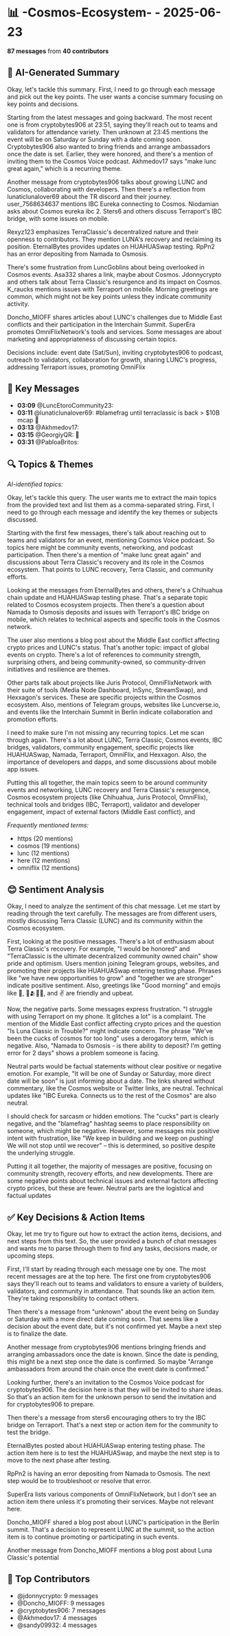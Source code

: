 # 📊 -Cosmos-Ecosystem- - 2025-06-23
**87 messages** from **40 contributors**

## 📝 AI-Generated Summary
<think>
Okay, let's tackle this summary. First, I need to go through each message and pick out the key points. The user wants a concise summary focusing on key points and decisions.

Starting from the latest messages and going backward. The most recent one is from cryptobytes906 at 23:51, saying they'll reach out to teams and validators for attendance variety. Then unknown at 23:45 mentions the event will be on Saturday or Sunday with a date coming soon. Cryptobytes906 also wanted to bring friends and arrange ambassadors once the date is set. Earlier, they were honored, and there's a mention of inviting them to the Cosmos Voice podcast. Akhmedov17 says "make lunc great again," which is a recurring theme.

Another message from cryptobytes906 talks about growing LUNC and Cosmos, collaborating with developers. Then there's a reflection from lunaticlunalover69 about the TR discord and their journey. user_7568634637 mentions IBC Eureka connecting to Cosmos. Niodamian asks about Cosmos eureka ibc 2. Sters6 and others discuss Terraport's IBC bridge, with some issues on mobile. 

Rexyz123 emphasizes TerraClassic's decentralized nature and their openness to contributors. They mention LUNA's recovery and reclaiming its position. EternalBytes provides updates on HUAHUASwap testing. RpPn2 has an error depositing from Namada to Osmosis. 

There's some frustration from LuncGoblins about being overlooked in Cosmos events. Asa332 shares a link, maybe about Cosmos. Jdonnycrypto and others talk about Terra Classic's resurgence and its impact on Cosmos. K_raucks mentions issues with Terraport on mobile. Morning greetings are common, which might not be key points unless they indicate community activity.

Doncho_MIOFF shares articles about LUNC's challenges due to Middle East conflicts and their participation in the Interchain Summit. SuperEra promotes OmniFlixNetwork's tools and services. Some messages are about marketing and appropriateness of discussing certain topics. 

Decisions include: event date (Sat/Sun), inviting cryptobytes906 to podcast, outreach to validators, collaboration for growth, sharing LUNC's progress, addressing Terraport issues, promoting OmniFlix

## 💬 Key Messages
- **03:09** @LuncEtoroCommunity23: 
- **03:11** @lunaticlunalover69: #blamefrag until terraclassic is back > $10B mcap 🙏
- **03:13** @Akhmedov17: 
- **03:15** @GeorgiyQR: 👋
- **03:31** @PabloaBritos: 

## 🔍 Topics & Themes
*AI-identified topics:*
> <think>
Okay, let's tackle this query. The user wants me to extract the main topics from the provided text and list them as a comma-separated string. First, I need to go through each message and identify the key themes or subjects discussed.

Starting with the first few messages, there's talk about reaching out to teams and validators for an event, mentioning Cosmos Voice podcast. So topics here might be community events, networking, and podcast participation. Then there's a mention of "make lunc great again" and discussions about Terra Classic's recovery and its role in the Cosmos ecosystem. That points to LUNC recovery, Terra Classic, and community efforts.

Looking at the messages from EternalBytes and others, there's a Chihuahua chain update and HUAHUASwap testing phase. That's a separate topic related to Cosmos ecosystem projects. Then there's a question about Namada to Osmosis deposits and issues with Terraport's IBC bridge on mobile, which relates to technical aspects and specific tools in the Cosmos network.

The user also mentions a blog post about the Middle East conflict affecting crypto prices and LUNC's status. That's another topic: impact of global events on crypto. There's a lot of references to community strength, surprising others, and being community-owned, so community-driven initiatives and resilience are themes.

Other parts talk about projects like Juris Protocol, OmniFlixNetwork with their suite of tools (Media Node Dashboard, InSync, StreamSwap), and Hexxagon's services. These are specific projects within the Cosmos ecosystem. Also, mentions of Telegram groups, websites like Luncverse.io, and events like the Interchain Summit in Berlin indicate collaboration and promotion efforts.

I need to make sure I'm not missing any recurring topics. Let me scan through again. There's a lot about LUNC, Terra Classic, Cosmos events, IBC bridges, validators, community engagement, specific projects like HUAHUASwap, Namada, Terraport, OmniFlix, and Hexxagon. Also, the importance of developers and dapps, and some discussions about mobile app issues.

Putting this all together, the main topics seem to be around community events and networking, LUNC recovery and Terra Classic's resurgence, Cosmos ecosystem projects (like Chihuahua, Juris Protocol, OmniFlix), technical tools and bridges (IBC, Terraport), validator and developer engagement, impact of external factors (Middle East conflict), and

*Frequently mentioned terms:*
- https (20 mentions)
- cosmos (19 mentions)
- lunc (12 mentions)
- here (12 mentions)
- omniflix (12 mentions)

## 😊 Sentiment Analysis
<think>
Okay, I need to analyze the sentiment of this chat message. Let me start by reading through the text carefully. The messages are from different users, mostly discussing Terra Classic (LUNC) and its community within the Cosmos ecosystem.

First, looking at the positive messages. There's a lot of enthusiasm about Terra Classic's recovery. For example, "I would be honored" and "TerraClassic is the ultimate decentralized community owned chain" show pride and optimism. Users mention joining Telegram groups, websites, and promoting their projects like HUAHUASwap entering testing phase. Phrases like "we have new opportunities to grow" and "together we are stronger" indicate positive sentiment. Also, greetings like "Good morning" and emojis like 🚀, 🥶🫂🧉💡, and ✌️ are friendly and upbeat.

Now, the negative parts. Some messages express frustration. "I struggle with using Terraport on my phone. It glitches a lot" is a complaint. The mention of the Middle East conflict affecting crypto prices and the question "Is Luna Classic in Trouble?" might indicate concern. The phrase "We've been the cucks of cosmos for too long" uses a derogatory term, which is negative. Also, "Namada to Osmosis - is there ability to deposit? I'm getting error for 2 days" shows a problem someone is facing.

Neutral parts would be factual statements without clear positive or negative emotion. For example, "It will be one of Sunday or Saturday, more direct date will be soon" is just informing about a date. The links shared without commentary, like the Cosmos website or Twitter links, are neutral. Technical updates like "IBC Eureka. Connects us to the rest of the Cosmos" are also neutral.

I should check for sarcasm or hidden emotions. The "cucks" part is clearly negative, and the "blamefrag" hashtag seems to place responsibility on someone, which might be negative. However, some messages mix positive intent with frustration, like "We keep in building and we keep on pushing! We will not stop until we recover" – this is determined, so positive despite the underlying struggle.

Putting it all together, the majority of messages are positive, focusing on community strength, recovery efforts, and new developments. There are some negative points about technical issues and external factors affecting crypto prices, but these are fewer. Neutral parts are the logistical and factual updates

## ✅ Key Decisions & Action Items
<think>
Okay, let me try to figure out how to extract the action items, decisions, and next steps from this text. So, the user provided a bunch of chat messages and wants me to parse through them to find any tasks, decisions made, or upcoming steps. 

First, I'll start by reading through each message one by one. The most recent messages are at the top here. The first one from cryptobytes906 says they'll reach out to teams and validators to ensure a variety of builders, validators, and community in attendance. That sounds like an action item. They're taking responsibility to contact others.

Then there's a message from "unknown" about the event being on Sunday or Saturday with a more direct date coming soon. That seems like a decision about the event date, but it's not confirmed yet. Maybe a next step is to finalize the date.

Another message from cryptobytes906 mentions bringing friends and arranging ambassadors once the date is known. Since the date is pending, this might be a next step once the date is confirmed. So maybe "Arrange ambassadors from around the chain once the event date is confirmed."

Looking further, there's an invitation to the Cosmos Voice podcast for cryptobytes906. The decision here is that they will be invited to share ideas. So that's an action item for the unknown person to send the invitation and for cryptobytes906 to prepare.

Then there's a message from sters6 encouraging others to try the IBC bridge on Terraport. That's a next step or action item for the community to test the bridge.

EternalBytes posted about HUAHUASwap entering testing phase. The action item here is to test the HUAHUASwap, and maybe the next step is to move to the next phase after testing.

RpPn2 is having an error depositing from Namada to Osmosis. The next step would be to troubleshoot or resolve that error.

SuperEra lists various components of OmniFlixNetwork, but I don't see an action item there unless it's promoting their services. Maybe not relevant here.

Doncho_MIOFF shared a blog post about LUNC's participation in the Berlin summit. That's a decision to represent LUNC at the summit, so the action item is to continue promoting or participating in such events.

Another message from Doncho_MIOFF mentions a blog post about Luna Classic's potential

## 👥 Top Contributors
- @jdonnycrypto: 9 messages
- @Doncho_MIOFF: 9 messages
- @cryptobytes906: 7 messages
- @Akhmedov17: 4 messages
- @sandy09932: 4 messages